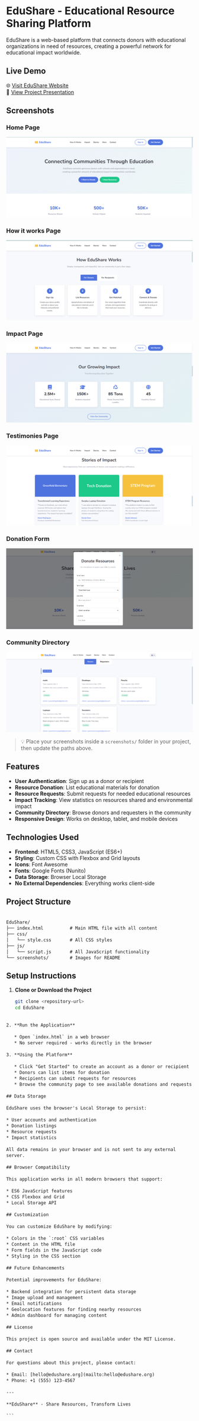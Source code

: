 
# EduShare - Educational Resource Sharing Platform

EduShare is a web-based platform that connects donors with educational organizations in need of resources, creating a powerful network for educational impact worldwide.

## Live Demo

🌐 [Visit EduShare Website](https://your-deployed-site-link.com)  
📑 [View Project Presentation](https://your-presentation-link.com)

## Screenshots

### Home Page
![Home Page](img/edu_one.png)

### How it works Page
![How it works](img/edu_two.png)

### Impact Page
![Impact](img/edu_three.png)

### Testimonies Page
![Stories](img/edu_four.png)

### Donation Form
![Donation Form](img/edu_eight.png)

### Community Directory
![Community Directory](img/edu_seven.png)

> 💡 Place your screenshots inside a `screenshots/` folder in your project, then update the paths above.

## Features

- **User Authentication**: Sign up as a donor or recipient
- **Resource Donation**: List educational materials for donation
- **Resource Requests**: Submit requests for needed educational resources
- **Impact Tracking**: View statistics on resources shared and environmental impact
- **Community Directory**: Browse donors and requesters in the community
- **Responsive Design**: Works on desktop, tablet, and mobile devices

## Technologies Used

- **Frontend**: HTML5, CSS3, JavaScript (ES6+)
- **Styling**: Custom CSS with Flexbox and Grid layouts
- **Icons**: Font Awesome
- **Fonts**: Google Fonts (Nunito)
- **Data Storage**: Browser Local Storage
- **No External Dependencies**: Everything works client-side

## Project Structure

```

EduShare/
├── index.html          # Main HTML file with all content
├── css/
│   └── style.css       # All CSS styles
├── js/
│   └── script.js       # All JavaScript functionality
└── screenshots/        # Images for README

````

## Setup Instructions

1. **Clone or Download the Project**
   ```bash
   git clone <repository-url>
   cd EduShare
````

2. **Run the Application**

   * Open `index.html` in a web browser
   * No server required - works directly in the browser

3. **Using the Platform**

   * Click "Get Started" to create an account as a donor or recipient
   * Donors can list items for donation
   * Recipients can submit requests for resources
   * Browse the community page to see available donations and requests

## Data Storage

EduShare uses the browser's Local Storage to persist:

* User accounts and authentication
* Donation listings
* Resource requests
* Impact statistics

All data remains in your browser and is not sent to any external server.

## Browser Compatibility

This application works in all modern browsers that support:

* ES6 JavaScript features
* CSS Flexbox and Grid
* Local Storage API

## Customization

You can customize EduShare by modifying:

* Colors in the `:root` CSS variables
* Content in the HTML file
* Form fields in the JavaScript code
* Styling in the CSS section

## Future Enhancements

Potential improvements for EduShare:

* Backend integration for persistent data storage
* Image upload and management
* Email notifications
* Geolocation features for finding nearby resources
* Admin dashboard for managing content

## License

This project is open source and available under the MIT License.

## Contact

For questions about this project, please contact:

* Email: [hello@edushare.org](mailto:hello@edushare.org)
* Phone: +1 (555) 123-4567

---

**EduShare** - Share Resources, Transform Lives

```




